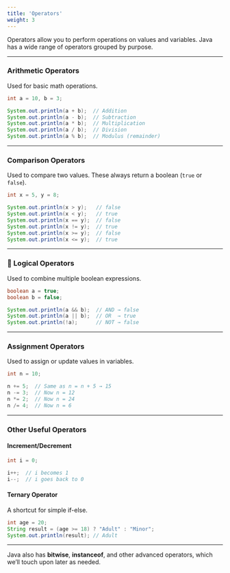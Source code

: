 ```yaml
---
title: 'Operators'
weight: 3
---
```


Operators allow you to perform operations on values and variables. Java has a wide range of operators grouped by purpose.

---

### Arithmetic Operators

Used for basic math operations.

```java
int a = 10, b = 3;

System.out.println(a + b);  // Addition 
System.out.println(a - b);  // Subtraction 
System.out.println(a * b);  // Multiplication 
System.out.println(a / b);  // Division 
System.out.println(a % b);  // Modulus (remainder) 
```

---

### Comparison Operators

Used to compare two values. These always return a boolean (`true` or `false`).

```java
int x = 5, y = 8;

System.out.println(x > y);   // false
System.out.println(x < y);   // true
System.out.println(x == y);  // false
System.out.println(x != y);  // true
System.out.println(x >= y);  // false
System.out.println(x <= y);  // true
```

---

### 🔗 Logical Operators

Used to combine multiple boolean expressions.

```java
boolean a = true;
boolean b = false;

System.out.println(a && b);  // AND → false
System.out.println(a || b);  // OR  → true
System.out.println(!a);      // NOT → false
```

---

### Assignment Operators

Used to assign or update values in variables.

```java
int n = 10;

n += 5;  // Same as n = n + 5 → 15
n -= 3;  // Now n = 12
n *= 2;  // Now n = 24
n /= 4;  // Now n = 6
```

---

### Other Useful Operators

#### Increment/Decrement

```java
int i = 0;

i++;  // i becomes 1
i--;  // i goes back to 0
```

#### Ternary Operator

A shortcut for simple if-else.

```java
int age = 20;
String result = (age >= 18) ? "Adult" : "Minor";
System.out.println(result); // Adult
```

---

Java also has **bitwise**, **instanceof**, and other advanced operators, which we’ll touch upon later as needed.

